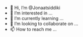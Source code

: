 - 👋 Hi, I’m @Jonaatsiddiki
- 👀 I’m interested in ...
- 🌱 I’m currently learning ...
- 💞️ I’m looking to collaborate on ...
- 📫 How to reach me ...

<!---
Jonaatsiddiki/Jonaatsiddiki is a ✨ special ✨ repository because its `README.md` (this file) appears on your GitHub profile.
You can click the Preview link to take a look at your changes.
--->
